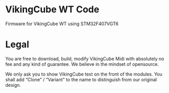 # VikingCube WT Code
Firmware for VikingCube WT using STM32F407VGT6

# Legal
You are free to download, build, modify VikingCube Midi with absolutely no fee and any kind of guarantee. 
We believe in the mindset of opensource.

We only ask you to show VikingCube text on the front of the modules. You shall add “Clone” / “Variant” to the name to distinguish from our original design.


